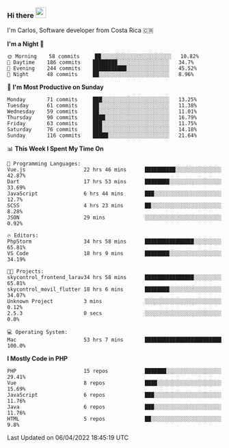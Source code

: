 ### Hi there <img src="https://media.giphy.com/media/hvRJCLFzcasrR4ia7z/giphy.gif" width="25px">

I'm Carlos, Software developer from Costa Rica 🇨🇷

<!--START_SECTION:waka-->
**I'm a Night 🦉** 

```text
🌞 Morning    58 commits     ██░░░░░░░░░░░░░░░░░░░░░░░   10.82% 
🌆 Daytime    186 commits    ████████░░░░░░░░░░░░░░░░░   34.7% 
🌃 Evening    244 commits    ███████████░░░░░░░░░░░░░░   45.52% 
🌙 Night      48 commits     ██░░░░░░░░░░░░░░░░░░░░░░░   8.96%

```
📅 **I'm Most Productive on Sunday** 

```text
Monday       71 commits     ███░░░░░░░░░░░░░░░░░░░░░░   13.25% 
Tuesday      61 commits     ██░░░░░░░░░░░░░░░░░░░░░░░   11.38% 
Wednesday    59 commits     ██░░░░░░░░░░░░░░░░░░░░░░░   11.01% 
Thursday     90 commits     ████░░░░░░░░░░░░░░░░░░░░░   16.79% 
Friday       63 commits     ███░░░░░░░░░░░░░░░░░░░░░░   11.75% 
Saturday     76 commits     ███░░░░░░░░░░░░░░░░░░░░░░   14.18% 
Sunday       116 commits    █████░░░░░░░░░░░░░░░░░░░░   21.64%

```


📊 **This Week I Spent My Time On** 

```text
💬 Programming Languages: 
Vue.js                   22 hrs 46 mins      ██████████░░░░░░░░░░░░░░░   42.87% 
Dart                     17 hrs 53 mins      ████████░░░░░░░░░░░░░░░░░   33.69% 
JavaScript               6 hrs 44 mins       ███░░░░░░░░░░░░░░░░░░░░░░   12.7% 
SCSS                     4 hrs 23 mins       ██░░░░░░░░░░░░░░░░░░░░░░░   8.28% 
JSON                     29 mins             ░░░░░░░░░░░░░░░░░░░░░░░░░   0.92%

🔥 Editors: 
PhpStorm                 34 hrs 58 mins      ████████████████░░░░░░░░░   65.81% 
VS Code                  18 hrs 9 mins       ████████░░░░░░░░░░░░░░░░░   34.19%

🐱‍💻 Projects: 
skycontrol_frontend_larav34 hrs 58 mins      ████████████████░░░░░░░░░   65.81% 
skycontrol_movil_flutter 18 hrs 6 mins       ████████░░░░░░░░░░░░░░░░░   34.07% 
Unknown Project          3 mins              ░░░░░░░░░░░░░░░░░░░░░░░░░   0.12% 
2.5.3                    0 secs              ░░░░░░░░░░░░░░░░░░░░░░░░░   0.0%

💻 Operating System: 
Mac                      53 hrs 7 mins       █████████████████████████   100.0%

```

**I Mostly Code in PHP** 

```text
PHP                      15 repos            ███████░░░░░░░░░░░░░░░░░░   29.41% 
Vue                      8 repos             ████░░░░░░░░░░░░░░░░░░░░░   15.69% 
JavaScript               6 repos             ███░░░░░░░░░░░░░░░░░░░░░░   11.76% 
Java                     6 repos             ███░░░░░░░░░░░░░░░░░░░░░░   11.76% 
HTML                     5 repos             ██░░░░░░░░░░░░░░░░░░░░░░░   9.8%

```



 Last Updated on 06/04/2022 18:45:19 UTC
<!--END_SECTION:waka-->
